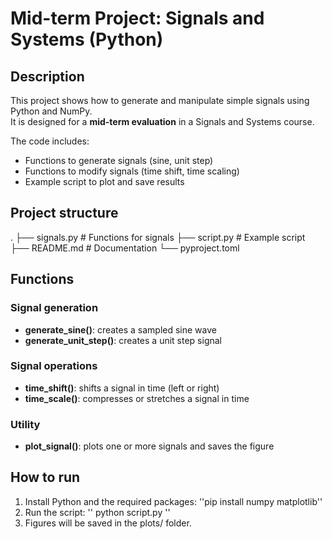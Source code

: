 # Mid-term Project: Signals and Systems (Python)

## Description
This project shows how to generate and manipulate simple signals using Python and NumPy.  
It is designed for a **mid-term evaluation** in a Signals and Systems course.

The code includes:
- Functions to generate signals (sine, unit step)
- Functions to modify signals (time shift, time scaling)
- Example script to plot and save results

## Project structure
.
├── signals.py # Functions for signals
├── script.py # Example script
├── README.md # Documentation
└── pyproject.toml

## Functions
### Signal generation
- **generate_sine()**: creates a sampled sine wave  
- **generate_unit_step()**: creates a unit step signal

### Signal operations
- **time_shift()**: shifts a signal in time (left or right)  
- **time_scale()**: compresses or stretches a signal in time

### Utility
- **plot_signal()**: plots one or more signals and saves the figure

## How to run
1. Install Python and the required packages:
''pip install numpy matplotlib''
2. Run the script:
'' python script.py ''
3. Figures will be saved in the plots/ folder.

